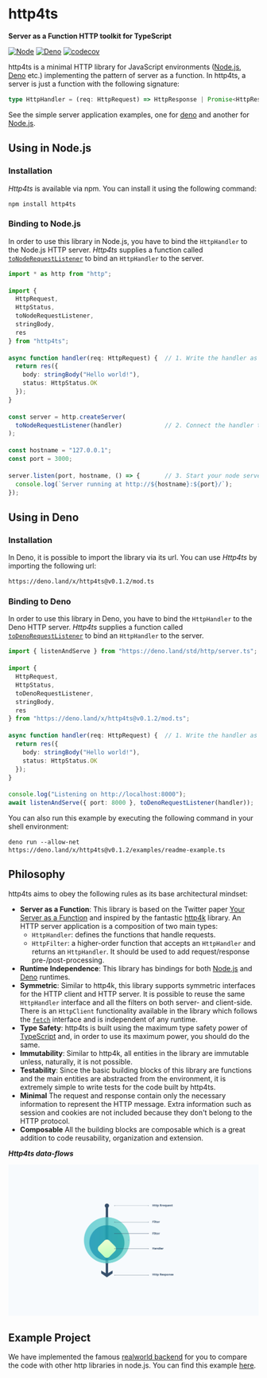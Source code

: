 # http4ts
**Server as a Function HTTP toolkit for TypeScript**

[![Node](https://github.com/http4ts/http4ts/workflows/Node/badge.svg)](https://github.com/http4ts/http4ts/actions?query=workflow%3ANode)
[![Deno](https://github.com/http4ts/http4ts/workflows/Deno/badge.svg)](https://github.com/http4ts/http4ts/actions?query=workflow%3ADeno)
[![codecov](https://codecov.io/gh/http4ts/http4ts/branch/master/graph/badge.svg)](https://codecov.io/gh/http4ts/http4ts)

http4ts is a minimal HTTP library for JavaScript environments ([Node.js](https://nodejs.org), [Deno](https://Deno.land/) etc.) implementing the pattern of server as a function. In http4ts, a server is just a function with the following signature:
``` ts
type HttpHandler = (req: HttpRequest) => HttpResponse | Promise<HttpResponse>;
```
See the simple server application examples, one for [deno](https://github.com/http4ts/http4ts/tree/master/src/deno/examples) and another for [Node.js](https://github.com/http4ts/http4ts/tree/master/src/node/examples).

## Using in Node.js

### Installation

*Http4ts* is available via npm. You can install it using the following command:

```
npm install http4ts
```

### Binding to Node.js

In order to use this library in Node.js, you have to bind the `HttpHandler` to the Node.js HTTP server. *Http4ts* supplies a function called [`toNodeRequestListener`](https://github.com/http4ts/http4ts/blob/master/src/node/server.ts) to bind an `HttpHandler` to the server.

```ts
import * as http from "http";

import {
  HttpRequest,
  HttpStatus,
  toNodeRequestListener,
  stringBody,
  res
} from "http4ts";

async function handler(req: HttpRequest) {  // 1. Write the handler as a function that returns response
  return res({
    body: stringBody("Hello world!"),
    status: HttpStatus.OK
  });
}

const server = http.createServer(
  toNodeRequestListener(handler)            // 2. Connect the handler to the node.js server
);

const hostname = "127.0.0.1";
const port = 3000;

server.listen(port, hostname, () => {       // 3. Start your node server as you were before
  console.log(`Server running at http://${hostname}:${port}/`);
});
```

## Using in Deno

### Installation

In Deno, it is possible to import the library via its url. You can use *Http4ts* by importing the following url:
```
https://deno.land/x/http4ts@v0.1.2/mod.ts
```

### Binding to Deno

In order to use this library in Deno, you have to bind the `HttpHandler` to the Deno HTTP server. *Http4ts* supplies a function called [`toDenoRequestListener`](https://github.com/http4ts/http4ts/blob/master/src/deno/server.ts) to bind an `HttpHandler` to the server.

```ts
import { listenAndServe } from "https://deno.land/std/http/server.ts";

import {
  HttpRequest,
  HttpStatus,
  toDenoRequestListener,
  stringBody,
  res
} from "https://deno.land/x/http4ts@v0.1.2/mod.ts";

async function handler(req: HttpRequest) {  // 1. Write the handler as a function that returns response
  return res({
    body: stringBody("Hello world!"),
    status: HttpStatus.OK
  });
}

console.log("Listening on http://localhost:8000");
await listenAndServe({ port: 8000 }, toDenoRequestListener(handler));
```

You can also run this example by executing the following command in your shell environment:

```
deno run --allow-net https://deno.land/x/http4ts@v0.1.2/examples/readme-example.ts
```

## Philosophy

http4ts aims to obey the following rules as its base architectural mindset:
* **Server as a Function**: This library is based on the Twitter paper [Your Server as a Function](https://monkey.org/~marius/funsrv.pdf) and inspired by the fantastic [http4k](https://github.com/http4k/http4k/) library. An HTTP server application is a composition of two main types:
    * `HttpHandler`: defines the functions that handle requests.
    * `HttpFilter`: a higher-order function that accepts an `HttpHandler` and returns an `HttpHandler`. It should be used to add request/response pre-/post-processing.
* **Runtime Independence**: This library has bindings for both [Node.js](https://nodejs.org/) and [Deno](https://deno.land/) runtimes.
* **Symmetric**: Similar to http4k, this library supports symmetric interfaces for the HTTP client and HTTP server. It is possible to reuse the same `HttpHandler` interface and all the filters on both server- and client-side. There is an `HttpClient` functionality available in the library which follows the [`fetch`](https://developer.mozilla.org/en-US/docs/Web/API/Fetch_API) interface and is independent of any runtime.
* **Type Safety**: http4ts is built using the maximum type safety power of [TypeScript](https://www.typescriptlang.org/) and, in order to use its maximum power, you should do the same.
* **Immutability**: Similar to http4k, all entities in the library are immutable unless, naturally, it is not possible.
* **Testability**: Since the basic building blocks of this library are functions and the main entities are abstracted from the environment, it is extremely simple to write tests for the code built by http4ts.
* **Minimal** The request and response contain only the necessary information to represent the HTTP message. Extra information such as session and cookies are not included because they don't belong to the HTTP protocol.
* **Composable** All the building blocks are composable which is a great addition to code reusability, organization and extension.

***Http4ts data-flows***

![Https Data Flows](https://raw.githubusercontent.com/http4ts/http4ts/master/doc/asset/diagram.png)

## Example Project

We have implemented the famous [realworld backend](https://github.com/gothinkster/realworld) for you to compare the code with other http libraries in node.js. You can find this example [here](https://github.com/http4ts/http4ts-realworld-example-app).

